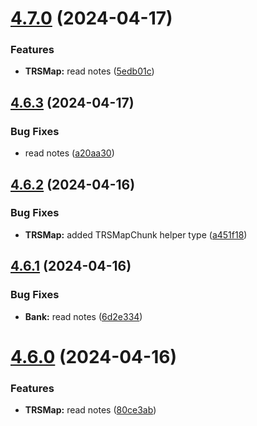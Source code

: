 # [4.7.0](https://github.com/Torwent/SRL-T/compare/v4.6.3...v4.7.0) (2024-04-17)


### Features

* **TRSMap:** read notes ([5edb01c](https://github.com/Torwent/SRL-T/commit/5edb01c74e61c568f230266b35f807304a45555e))



## [4.6.3](https://github.com/Torwent/SRL-T/compare/v4.6.2...v4.6.3) (2024-04-17)


### Bug Fixes

* read notes ([a20aa30](https://github.com/Torwent/SRL-T/commit/a20aa3032a29a1476aa2b3da299bd376b91d8ce4))



## [4.6.2](https://github.com/Torwent/SRL-T/compare/v4.6.1...v4.6.2) (2024-04-16)


### Bug Fixes

* **TRSMap:** added TRSMapChunk helper type ([a451f18](https://github.com/Torwent/SRL-T/commit/a451f188e25ee27f82de7b18a6a3eaddbb3b39d7))



## [4.6.1](https://github.com/Torwent/SRL-T/compare/v4.6.0...v4.6.1) (2024-04-16)


### Bug Fixes

* **Bank:** read notes ([6d2e334](https://github.com/Torwent/SRL-T/commit/6d2e334bad4e08ff901adc1ccdf6a85cfff763a6))



# [4.6.0](https://github.com/Torwent/SRL-T/compare/v4.5.5...v4.6.0) (2024-04-16)


### Features

* **TRSMap:** read notes ([80ce3ab](https://github.com/Torwent/SRL-T/commit/80ce3ab33f9eb98e8897619c572ddd42efb57b97))



